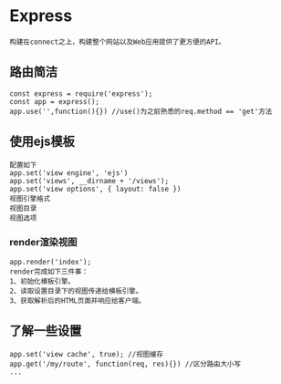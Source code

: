 # Express
    构建在connect之上，构建整个网站以及Web应用提供了更方便的API。
## 路由简洁
    const express = require('express');
    const app = express();
    app.use('',function(){}) //use()为之前熟悉的req.method == 'get'方法
## 使用ejs模板
    配置如下
    app.set('view engine', 'ejs')
    app.set('views', __dirname + '/views');
    app.set('view options', { layout: false })
    视图引擎格式
    视图目录
    视图选项
### render渲染视图
    app.render('index');
    render完成如下三件事：
    1、初始化模板引擎。
    2、读取设置目录下的视图传递给模板引擎。
    3、获取解析后的HTML页面并响应给客户端。
## 了解一些设置
    app.set('view cache', true); //视图缓存
    app.get('/my/route', function(req, res){}) //区分路由大小写
    ...